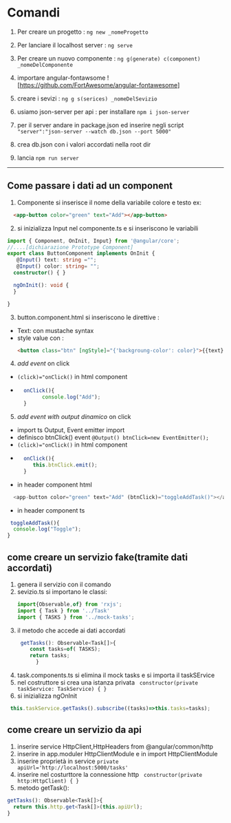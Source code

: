 # Comandi 

1. Per creare un progetto : `ng new _nomeProgetto`
2. Per lanciare il localhost server : `ng serve`
3. Per creare un nuovo componente : `ng g(generate) c(component) _nomeDelComponente`
4. importare angular-fontawsome ![https://github.com/FortAwesome/angular-fontawesome]

5. creare i sevizi : `ng g s(serices) _nomeDelSevizio`

6. usiamo json-server per api : per installare `npm i json-server`
7. per il server andare in package.json ed inserire negli script `"server":"json-server --watch db.json --port 5000"`
8. crea db.json con i valori accordati nella root dir
9. lancia `npm run server`
---

## Come passare i dati ad un component
1. Componente si inserisce il nome della variabile colore e testo 
ex:
```html
  <app-button color="green" text="Add"></app-button>
```
2. si inizializza Input nel componente.ts e si inseriscono le variabili 
```ts
import { Component, OnInit, Input} from '@angular/core';
//....[dichiarazione Prototype Component]
export class ButtonComponent implements OnInit {
   @Input() text: string ="";
   @Input() color: string= "";
  constructor() { }

  ngOnInit(): void {
  }

}
```
3. button.component.html si inseriscono le direttive :
  - Text: con mustache syntax
  - style value con : 
    ```html
    <button class="btn" [ngStyle]="{'backgroung-color': color}">{{text}}</button>
    ```

4. *add event* on click
  - `(click)="onClick()` in html component 
  - ```ts                in component .ts
      onClick(){
            console.log("Add");
      }
    ```
5. *add event with output dinamico* on click
  - import ts  Output, Event emitter import
  - definisco btnClick() event 
    `@Output() btnClick=new EventEmitter();`
  - `(click)="onClick()` in html component 
  - ```ts                in component .ts
      onClick(){
         this.btnClick.emit();
      }
    ```
  - in header component html
  ```ts
    <app-button color="green" text="Add" (btnClick)="toggleAddTask()"></app-button>
  ```
  - in header component ts
  ```ts
   toggleAddTask(){
    console.log("Toggle");
  }
  ```

## come creare un servizio fake(tramite dati accordati)
1. genera il servizio con il comando 
2. sevizio.ts si importano le classi:
   ```ts
   import{Observable,of} from 'rxjs';
   import { Task } from '../Task'
   import { TASKS } from '../mock-tasks';
   ```
3. il metodo che accede ai dati accordati
    ```ts
     getTasks(): Observable<Task[]>{
        const tasks=of( TASKS);
        return tasks;
          }
    ```
4. task.components.ts si elimina il mock tasks e si importa il taskSErvice
5. nel costruttore si crea una istanza privata  ` constructor(private taskService: TaskService) { }`
6. si inizializza ngOnInit
  ```ts
   this.taskService.getTasks().subscribe((tasks)=>this.tasks=tasks);
  ```
## come creare un servizio da api
1. inserire service HttpClient,HttpHeaders from @angular/common/http
2. inserire in app.moduler HttpClientModule e in import HttpClientModule
3. inserire proprietà in service `private apiUrl='http://localhost:5000/tasks'`
4. inserire nel costurttore la connessione http ` constructor(private http:HttpClient) { }`
5. metodo getTask(): 
  ```ts
  getTasks(): Observable<Task[]>{
    return this.http.get<Task[]>(this.apiUrl);
  }
  ```

